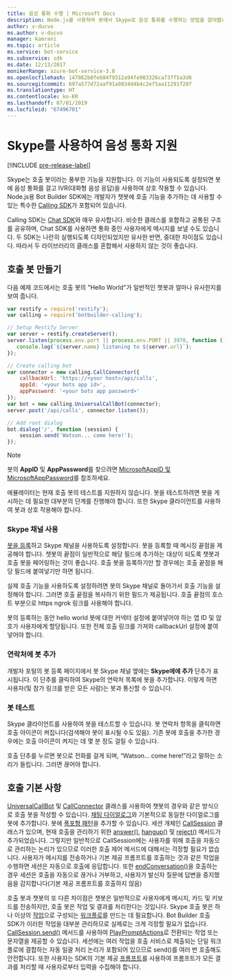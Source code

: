 ```yaml
---
title: 음성 통화 수행 | Microsoft Docs
description: Node.js를 사용하여 봇에서 Skype로 음성 통화를 수행하는 방법을 알아봅니다.
author: v-ducvo
ms.author: v-ducvo
manager: kamrani
ms.topic: article
ms.service: bot-service
ms.subservice: sdk
ms.date: 12/13/2017
monikerRange: azure-bot-service-3.0
ms.openlocfilehash: 147862b0fe684f9312a94fe903326ca737f5a3d6
ms.sourcegitcommit: 697a577d72aaf91a0834d4b4c2ef5aa11291f28f
ms.translationtype: HT
ms.contentlocale: ko-KR
ms.lasthandoff: 07/01/2019
ms.locfileid: "67496701"
---
```

# <a name="support-audio-calls-with-skype"></a>Skype를 사용하여 음성 통화 지원

[!INCLUDE [pre-release-label](../includes/pre-release-label-v3.md)]

Skype는 호출 봇이라는 풍부한 기능을 지원합니다.  이 기능이 사용되도록 설정되면 봇에 음성 통화를 걸고 IVR(대화형 음성 응답)을 사용하여 상호 작용할 수 있습니다.  Node.js용 Bot Builder SDK에는 개발자가 챗봇에 호출 기능을 추가하는 데 사용할 수 있는 특수한 [Calling SDK][calling_sdk]가 포함되어 있습니다.   

Calling SDK는 [Chat SDK][chat_sdk]와 매우 유사합니다. 비슷한 클래스를 포함하고 공통된 구조를 공유하며, Chat SDK를 사용하면 통화 중인 사용자에게 메시지를 보낼 수도 있습니다.  두 SDK는 나란히 실행되도록 디자인되었지만 유사한 반면, 중대한 차이점도 있습니다. 따라서 두 라이브러리의 클래스를 혼합해서 사용하지 않는 것이 좋습니다.  

## <a name="create-a-calling-bot"></a>호출 봇 만들기
다음 예제 코드에서는 호출 봇의 "Hello World"가 일반적인 챗봇과 얼마나 유사한지를 보여 줍니다. 

```javascript
var restify = require('restify');
var calling = require('botbuilder-calling');

// Setup Restify Server
var server = restify.createServer();
server.listen(process.env.port || process.env.PORT || 3978, function () {
   console.log(`${server.name} listening to ${server.url}`); 
});

// Create calling bot
var connector = new calling.CallConnector({
    callbackUrl: 'https://<your host>/api/calls',
    appId: '<your bots app id>',
    appPassword: '<your bots app password>'
});
var bot = new calling.UniversalCallBot(connector);
server.post('/api/calls', connector.listen());

// Add root dialog
bot.dialog('/', function (session) {
    session.send('Watson... come here!');
});
```

> [!NOTE]
> 봇의 **AppID** 및 **AppPassword**를 찾으려면 [MicrosoftAppID 및 MicrosoftAppPassword](~/bot-service-manage-overview.md#microsoftappid-and-microsoftapppassword)를 참조하세요.

에뮬레이터는 현재 호출 봇의 테스트를 지원하지 않습니다. 봇을 테스트하려면 봇을 게시하는 데 필요한 대부분의 단계를 진행해야 합니다.  또한 Skype 클라이언트를 사용하여 봇과 상호 작용해야 합니다. 

### <a name="enable-the-skype-channel"></a>Skype 채널 사용
[봇을 등록](../bot-service-quickstart-registration.md)하고 Skype 채널을 사용하도록 설정합니다. 봇을 등록할 때 메시징 끝점을 제공해야 합니다. 챗봇의 끝점이 일반적으로 해당 필드에 추가하는 대상이 되도록 챗봇과 호출 봇을 페어링하는 것이 좋습니다.  호출 봇을 등록하기만 할 경우에는 호출 끝점을 해당 필드에 붙여넣기만 하면 됩니다.  

실제 호출 기능을 사용하도록 설정하려면 봇의 Skype 채널로 돌아가서 호출 기능을 설정해야 합니다. 그러면 호출 끝점을 복사하기 위한 필드가 제공됩니다. 호출 끝점의 호스트 부분으로 https ngrok 링크를 사용해야 합니다.

봇의 등록하는 동안 hello world 봇에 대한 커넥터 설정에 붙여넣어야 하는 앱 ID 및 암호가 사용자에게 할당됩니다. 또한 전체 호출 링크를 가져와 callbackUrl 설정에 붙여넣어야 합니다.

### <a name="add-bot-to-contacts"></a>연락처에 봇 추가
개발자 포털의 봇 등록 페이지에서 봇 Skype 채널 옆에는 **Skype에에 추가** 단추가 표시됩니다. 이 단추를 클릭하여 Skype의 연락처 목록에 봇을 추가합니다.  이렇게 하면 사용자(및 참가 링크를 받은 모든 사람)는 봇과 통신할 수 있습니다.

### <a name="test-your-bot"></a>봇 테스트
Skype 클라이언트를 사용하여 봇을 테스트할 수 있습니다. 봇 연락처 항목을 클릭하면 호출 아이콘이 켜집니다(검색해야 봇이 표시될 수도 있음).  기존 봇에 호출을 추가한 경우에는 호출 아이콘이 켜지는 데 몇 분 정도 걸릴 수 있습니다.  

호출 단추를 누르면 봇으로 전화를 걸게 되며, “Watson... come here!”라고 말하는 소리가 들립니다. 그러면 끊어야 합니다.

## <a name="calling-basics"></a>호출 기본 사항
[UniversalCallBot](http://docs.botframework.com/node/builder/calling-reference/classes/_botbuilder_d_.universalcallbot) 및 [CallConnector](http://docs.botframework.com/node/builder/calling-reference/classes/_botbuilder_d_.callconnector) 클래스를 사용하여 챗봇의 경우와 같은 방식으로 호출 봇을 작성할 수 있습니다. [채팅 다이얼로그](bot-builder-nodejs-manage-conversation-flow.md)와 기본적으로 동일한 다이얼로그를 봇에 추가합니다. 봇에 [폭포형 패턴](bot-builder-nodejs-prompts.md)을 추가할 수 있습니다. 세션 개체인 [CallSession](http://docs.botframework.com/node/builder/calling-reference/classes/_botbuilder_d_.callsession) 클래스가 있으며, 현재 호출을 관리하기 위한 [answer()](http://docs.botframework.com/node/builder/calling-reference/classes/_botbuilder_d_.callsession#answer), [hangup()](http://docs.botframework.com/node/builder/calling-reference/classes/_botbuilder_d_.callsession#hangup) 및 [reject()](http://docs.botframework.com/node/builder/calling-reference/classes/_botbuilder_d_.callsession#reject) 메서드가 추가되었습니다. 그렇지만 일반적으로 CallSession에는 사용자를 위해 호출을 자동으로 관리하는 논리가 있으므로 이러한 호출 제어 메서드에 대해서는 걱정할 필요가 없습니다. 사용자가 메시지를 전송하거나 기본 제공 프롬프트를 호출하는 것과 같은 작업을 수행하면 세션은 자동으로 호출에 응답합니다. 또한 [endConversation()](http://docs.botframework.com/node/builder/calling-reference/classes/_botbuilder_d_.callsession#endconversation)을 호출하는 경우 세션은 호출을 자동으로 끊거나 거부하고, 사용자가 발신자 질문에 답변을 중지했음을 감지합니다(기본 제공 프롬프트를 호출하지 않음)

호출 봇과 챗봇의 또 다른 차이점은 챗봇은 일반적으로 사용자에게 메시지, 카드 및 키보드를 전송하지만, 호출 봇은 작업 및 결과를 처리한다는 것입니다. Skype 호출 봇은 하나 이상의 [작업](http://docs.botframework.com/node/builder/calling-reference/interfaces/_botbuilder_d_.iaction)으로 구성되는 [워크플로](http://docs.botframework.com/node/builder/calling-reference/interfaces/_botbuilder_d_.iworkflow)를 만드는 데 필요합니다.  Bot Builder 호출 SDK가 이러한 작업을 대부분 관리하므로 실제로는 크게 걱정할 필요가 없습니다. [CallSession.send()](http://docs.botframework.com/node/builder/calling-reference/classes/_botbuilder_d_.callsession#send) 메서드를 사용하여 [PlayPromptActions](http://docs.botframework.com/node/builder/calling-reference/classes/_botbuilder_d_.playpromptaction)로 전환되는 작업 또는 문자열을 제공할 수 있습니다.  세션에는 여러 작업을 호출 서비스로 제출되는 단일 워크플로에 결합하는 자동 일괄 처리 논리가 포함되어 있으므로 send()를 여러 번 호출해도 안전합니다.  또한 사용자는 SDK의 기본 제공 [프롬프트](bot-builder-nodejs-prompts.md)를 사용하여 프롬프트가 모든 결과를 처리할 때 사용자로부터 입력을 수집해야 합니다.  

[calling_sdk]: http://docs.botframework.com/node/builder/calling-reference/modules/_botbuilder_d_
[chat_sdk]: http://docs.botframework.com/node/builder/chat-reference/modules/_botbuilder_d_
